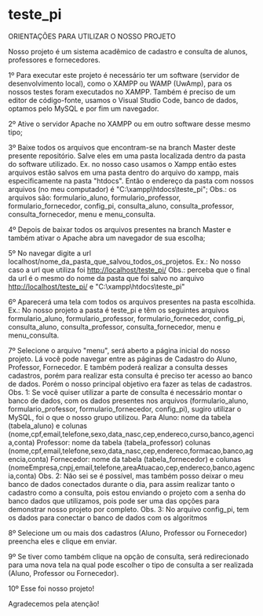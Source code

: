# teste_pi

ORIENTAÇÕES PARA UTILIZAR O NOSSO PROJETO

Nosso projeto é um sistema acadêmico de cadastro e consulta de alunos, professores e fornecedores.

1º Para executar este projeto é necessário ter um software (servidor de desenvolvimento local), como o XAMPP ou WAMP (UwAmp), para os nossos testes foram executados no XAMPP. Também é preciso de um editor de código-fonte, usamos o Visual Studio Code, banco de dados, optamos pelo MySQL e por fim um navegador.


2º Ative o servidor Apache no XAMPP ou em outro software desse mesmo tipo;


3º Baixe todos os arquivos que encontram-se na branch Master deste presente repositório. Salve eles em uma pasta localizada dentro da pasta do software utilizado. Ex. no nosso caso usamos o Xampp então estes arquivos estão salvos em uma pasta dentro do arquivo do xampp, mais especificamente na pasta "htdocs". Então o endereço da pasta com nossos arquivos (no meu computador) é "C:\xampp\htdocs\teste_pi";
  Obs.: os arquivos são: formulario_aluno, formulario_professor, formulario_fornecedor, config_pi, consulta_aluno, consulta_professor, consulta_fornecedor, menu e menu_consulta.


4º Depois de baixar todos os arquivos presentes na branch Master e também ativar o Apache abra um navegador de sua escolha;


5º No navegar digite a url localhost/nome_da_pasta_que_salvou_todos_os_projetos. 
  Ex.: No nosso caso a url que utiliza foi <http://localhost/teste_pi/>
    Obs.: perceba que o final da url é o mesmo do nome da pasta que foi salvo no arquivo <http://localhost/teste_pi/> e "C:\xampp\htdocs\teste_pi"


6º Aparecerá uma tela com todos os arquivos presentes na pasta escolhida. 
  Ex.: No nosso projeto a pasta é teste_pi e têm os seguintes arquivos formulario_aluno, formulario_professor, formulario_fornecedor, config_pi, consulta_aluno, consulta_professor, consulta_fornecedor, menu e menu_consulta.


7º Selecione o arquivo "menu", será aberto a página inicial do nosso projeto. Lá você pode navegar entre as páginas de Cadastro do Aluno, Professor, Fornecedor. E também poderá realizar a consulta desses cadastros, porém para realizar esta consulta é preciso ter acesso ao banco de dados. Porém o nosso principal objetivo era fazer as telas de cadastros.
  Obs. 1: Se você quiser utilizar a parte de consulta é necessário montar o banco de dados, com os dados presentes nos arquivos (formulario_aluno, formulario_professor, formulario_fornecedor, config_pi), sugiro utilizar o MySQL, foi o que o nosso grupo utilizou.
    Para Aluno: nome da tabela (tabela_aluno) e colunas (nome,cpf,email,telefone,sexo,data_nasc,cep,endereco,curso,banco,agencia,conta)
    Professor: nome da tabela (tabela_professor) colunas (nome,cpf,email,telefone,sexo,data_nasc,cep,endereco,formacao,banco,agencia,conta)
    Fornecedor: nome da tabela (tabela_fornecedor) e colunas (nomeEmpresa,cnpj,email,telefone,areaAtuacao,cep,endereco,banco,agencia,conta)
  Obs. 2: Não sei se é possível, mas também posso deixar o meu banco de dados conectados durante o dia, para assim realizar tanto o cadastro como a consulta, pois estou enviando o projeto com a senha do banco dados que utilizamos, pois pode ser uma das opções para demonstrar nosso projeto por completo.
  Obs. 3: No arquivo config_pi, tem os dados para conectar o banco de dados com os algoritmos


8º Selecione um ou mais dos cadastros (Aluno, Professor ou Fornecedor) preencha eles e clique em enviar.


9º Se tiver como também clique na opção de consulta, será redirecionado para uma nova tela na qual pode escolher o tipo de consulta a ser realizada (Aluno, Professor ou Fornecedor).


10º Esse foi nosso projeto!

Agradecemos pela atenção!

